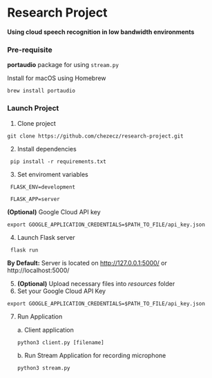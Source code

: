 # Research Project
__Using cloud speech recognition in low bandwidth environments__

### Pre-requisite

__portaudio__ package for using ```stream.py```

Install for macOS using Homebrew

```brew install portaudio```

### Launch Project
1. Clone project

```git clone https://github.com/chezecz/research-project.git```

2. Install dependencies

``` pip install -r requirements.txt```

3. Set enviroment variables

``` FLASK_ENV=development```

``` FLASK_APP=server```

__(Optional)__ Google Cloud API key

```export GOOGLE_APPLICATION_CREDENTIALS=$PATH_TO_FILE/api_key.json```

4. Launch Flask server

``` flask run```

**By Default:** Server is located on http://127.0.0.1:5000/ or http://localhost:5000/

5. __(Optional)__ Upload necessary files into *resources* folder
6. Set your Google Cloud API Key

```export GOOGLE_APPLICATION_CREDENTIALS=$PATH_TO_FILE/api_key.json```

7. Run Application

    a. Client application

    ``` python3 client.py [filename] ```

    b. Run Stream Application for recording microphone

    ```python3 stream.py```
